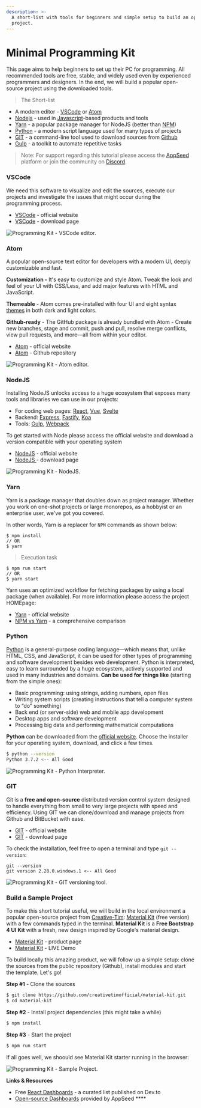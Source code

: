 ```yaml
---
description: >-
  A short-list with tools for beginners and simple setup to build an open-source
  project.
---
```


# Minimal Programming Kit

This page aims to help beginners to set up their PC for programming. All recommended tools are free, stable, and widely used even by experienced programmers and designers. In the end, we will build a popular open-source project using the downloaded tools.&#x20;

> The Short-list

- A modern editor - [VSCode](https://code.visualstudio.com/) or [Atom](https://atom.io/)
- [Nodejs](https://nodejs.org/en/) - used in [Javascript](https://developer.mozilla.org/en-US/docs/Web/JavaScript)-based products and tools
- [Yarn](https://yarnpkg.com/) - a popular package manager for NodeJS (better than [NPM](https://www.npmjs.com/))
- [Python](https://www.python.org/) - a modern script language used for many types of projects&#x20;
- [GIT](https://git-scm.com/) - a command-line tool used to download sources from [Github](https://github.com/)
- [Gulp](https://gulpjs.com/) - a toolkit to automate repetitive tasks&#x20;

> Note: For support regarding this tutorial please access the [AppSeed](https://appseed.us) platform or join the community on [Discord](https://discord.gg/fZC6hup). &#x20;

### VSCode

We need this software to visualize and edit the sources, execute our projects and investigate the issues that might occur during the programming process.&#x20;

- [VSCode](https://code.visualstudio.com/) - official website
- [VSCode](https://code.visualstudio.com/Download) - download page

![Programming Kit - VSCode editor.](../../../static/assets/programming-kit-vscode.jpg)

### Atom

A popular open-source text editor for developers with a modern UI, deeply customizable and fast.&#x20;

**Customization -** It's easy to customize and style Atom. Tweak the look and feel of your UI with CSS/Less, and add major features with HTML and JavaScript.

**Themeable** - Atom comes pre-installed with four UI and eight syntax [themes](https://atom.io/themes) in both dark and light colors.

**Github-ready** - The GitHub package is already bundled with Atom - Create new branches, stage and commit, push and pull, resolve merge conflicts, view pull requests, and more—all from within your editor.

- [Atom](https://atom.io/) - official website
- [Atom](https://github.com/atom/atom) - Github repository &#x20;

![Programming Kit - Atom editor.](../../../static/assets/atom-code-editor.jpg)

###

### NodeJS

Installing NodeJS unlocks access to a huge ecosystem that exposes many tools and libraries we can use in our projects:

- For coding web pages: [React](https://reactjs.org/), [Vue](https://vuejs.org/), [Svelte](https://svelte.dev/)
- Backend: [Express](https://expressjs.com/), [Fastify](https://www.fastify.io/), [Koa](https://koajs.com/)
- Tools: [Gulp](https://gulpjs.com/), [Webpack](https://webpack.js.org/)

To get started with Node please access the official website and download a version compatible with your operating system

- &#x20;[NodeJS](https://nodejs.org/en/) - official website
- [NodeJS ](https://nodejs.org/en/download/)- download page

![Programming Kit - NodeJS.](<../../../static/assets/programming-kit-nodejs (1).jpg>)

###

### Yarn

Yarn is a package manager that doubles down as project manager. Whether you work on one-shot projects or large monorepos, as a hobbyist or an enterprise user, we've got you covered.

In other words, Yarn is a replacer for `NPM` commands as shown below:

```
$ npm install
// OR
$ yarn
```

> Execution task

```
$ npm run start
// OR
$ yarn start
```

Yarn uses an optimized workflow for fetching packages by using a local package (when available). For more information please access the project HOMEpage:

- [Yarn](https://yarnpkg.com/) - official website
- [NPM vs Yarn](https://www.geeksforgeeks.org/difference-between-npm-and-yarn/) - a comprehensive comparison&#x20;

### Python&#x20;

[Python](https://www.python.org/) is a general-purpose coding language—which means that, unlike HTML, CSS, and JavaScript, it can be used for other types of programming and software development besides web development. Python is interpreted, easy to learn surrounded by a huge ecosystem, actively supported and used in many industries and domains. **Can be used for things like** (starting from the simple ones):&#x20;

- Basic programming: using strings, adding numbers, open files
- Writing system scripts (creating instructions that tell a computer system to “do” something)
- Back end (or server-side) web and mobile app development
- Desktop apps and software development
- Processing big data and performing mathematical computations

**Python** can be downloaded from the [official website](https://www.python.org/). Choose the installer for your operating system, download, and click a few times.

```bash
$ python --version
Python 3.7.2 <-- All Good
```

![Programming Kit - Python Interpreter.](../../../static/assets/programming-kit-python.jpg)

### GIT

Git is a **free and open-source** distributed version control system designed to handle everything from small to very large projects with speed and efficiency. Using GIT we can clone/download and manage projects from Github and BitBucket with ease.&#x20;

- [GIT](https://git-scm.com/) - official website
- [GIT](https://git-scm.com/downloads) - download page

To check the installation, feel free to open a terminal and type `git --version`:

```
git --version
git version 2.28.0.windows.1 <-- All Good
```

![Programming Kit - GIT versioning tool.](../../../static/assets/programming-kit-git.jpg)

### Build a Sample Project

To make this short tutorial useful, we will build in the local environment a popular open-source project from [Creative-Tim](https://bit.ly/3fKQZaL): [Material Kit](https://bit.ly/3u2lZc6) (free version) with a few commands typed in the terminal. **Material Kit** is a **Free Bootstrap 4 UI Kit** with a fresh, new design inspired by Google's material design. &#x20;

- [Material Kit](https://bit.ly/3u2lZc6) - product page
- [Material Kit](https://bit.ly/2RMZDO4) - LIVE Demo&#x20;

To build locally this amazing product, we will follow up a simple setup: clone the sources from the public repository (Github), install modules and start the template. Let's go!

**Step #1** - Clone the sources

```bash
$ git clone https://github.com/creativetimofficial/material-kit.git
$ cd material-kit
```

&#x20;**Step #2** - Install project dependencies (this might take a while)

```bash
$ npm install
```

&#x20;**Step #3** - Start the project

```bash
$ npm run start
```

If all goes well, we shoould see Material Kit starter running in the browser:&#x20;

![Programming Kit - Sample Project.](../../../static/assets/programming-kit-build-sample-materialkit.jpg)

**Links & Resources**

- Free [React Dashboards](https://dev.to/sm0ke/react-dashboards-open-source-apps-1c7j) - a curated list published on Dev.to
- [Open-source Dashboards](https://appseed.us/admin-dashboards/open-source) provided by AppSeed \*\*\*\*&#x20;

